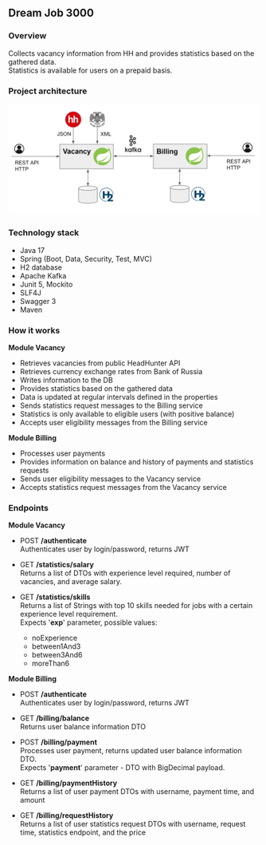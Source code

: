 ## Dream Job 3000
### Overview
Collects vacancy information from HH and provides statistics based on the gathered data.  
Statistics is available for users on a prepaid basis.

### Project architecture
![Architecture](images/architecture.png?raw=true "Architecture")

### Technology stack
- Java 17
- Spring (Boot, Data, Security, Test, MVC)
- H2 database
- Apache Kafka
- Junit 5, Mockito
- SLF4J
- Swagger 3
- Maven

### How it works
**Module Vacancy**
- Retrieves vacancies from public HeadHunter API
- Retrieves currency exchange rates from Bank of Russia 
- Writes information to the DB
- Provides statistics based on the gathered data
- Data is updated at regular intervals defined in the properties
- Sends statistics request messages to the Billing service
- Statistics is only available to eligible users (with positive balance)
- Accepts user eligibility messages from the Billing service

**Module Billing**
- Processes user payments
- Provides information on balance and history of payments and statistics requests
- Sends user eligibility messages to the Vacancy service
- Accepts statistics request messages from the Vacancy service

### Endpoints
**Module Vacancy**
- POST **/authenticate**  
    Authenticates user by login/password, returns JWT


- GET **/statistics/salary**  
 Returns a list of DTOs with experience level required, number of vacancies, and average salary.


- GET **/statistics/skills**  
    Returns a list of Strings with top 10 skills needed for jobs with a certain experience level requirement.  
    Expects '**exp**' parameter, possible values:
  - noExperience
  - between1And3
  - between3And6
  - moreThan6

**Module Billing**
- POST **/authenticate**  
  Authenticates user by login/password, returns JWT


- GET **/billing/balance**  
 Returns user balance information DTO


- POST **/billing/payment**  
  Processes user payment, returns updated user balance information DTO.  
  Expects '**payment**' parameter - DTO with BigDecimal payload.


- GET **/billing/paymentHistory**  
  Returns a list of user payment DTOs with username, payment time, and amount


- GET **/billing/requestHistory**  
  Returns a list of user statistics request DTOs with username, request time, statistics endpoint, and the price